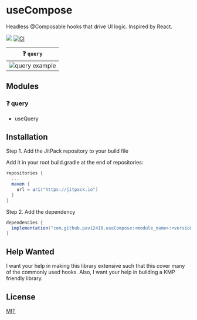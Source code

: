 # useCompose

Headless @Composable hooks that drive UI logic. Inspired by React. 

[![](https://jitpack.io/v/pavi2410/useCompose.svg)](https://jitpack.io/#pavi2410/useCompose) [![CI](https://github.com/pavi2410/useCompose/actions/workflows/ci.yml/badge.svg)](https://github.com/pavi2410/useCompose/actions/workflows/ci.yml)

| ❓ `query` |
| --- |
| ![query example](https://github.com/pavi2410/useCompose/assets/28837746/2317d447-8f8b-4626-b92e-2e024e242714) |


## Modules

### ❓ query
- useQuery

## Installation

Step 1. Add the JitPack repository to your build file 

Add it in your root build.gradle at the end of repositories:
```gradle
repositories {
  ...
  maven {
    url = uri("https://jitpack.io")
  }
}
```

Step 2. Add the dependency
```gradle
dependencies {
  implementation("com.github.pavi2410.useCompose:<module_name>:<version>")
}
```

## Help Wanted

I want your help in making this library extensive such that this cover many of the commonly used hooks. Also, I want your help in building a KMP friendly library.

## License

[MIT](https://choosealicense.com/licenses/mit/)

